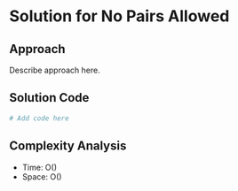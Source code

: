 # Solution for No Pairs Allowed

## Approach

Describe approach here.

## Solution Code

```python
# Add code here
```
## Complexity Analysis

- Time: O() 
- Space: O()
